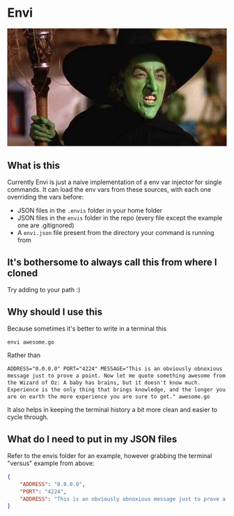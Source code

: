 # Envi

![envi-banner.png](/envi-banner.png)

## What is this

Currently Envi is just a naive implementation of a env var injector for single commands. It can load the env vars from these sources, with each one overriding the vars before:

* JSON files in the `.envis` folder in your home folder
* JSON files in the `envis` folder in the repo (every file except the example one are .gitignored)
* A `envi.json` file present from the directory your command is running from

## It's bothersome to always call this from where I cloned

Try adding to your path :)

## Why should I use this

Because sometimes it's better to write in a terminal this

```shell
envi awesome.go
```

Rather than

```shell
ADDRESS="0.0.0.0" PORT="4224" MESSAGE="This is an obviously obnoxious message just to prove a point. Now let me quote something awesome from the Wizard of Oz: A baby has brains, but it doesn't know much. Experience is the only thing that brings knowledge, and the longer you are on earth the more experience you are sure to get." awesome.go
```

It also helps in keeping the terminal history a bit more clean and easier to cycle through.

## What do I need to put in my JSON files

Refer to the envis folder for an example, however grabbing the terminal "versus" example from above:

```Json
{
    "ADDRESS": "0.0.0.0",
    "PORT": "4224",
    "ADDRESS": "This is an obviously obnoxious message just to prove a point. Now let me quote something awesome from the Wizard of Oz: A baby has brains, but it doesn't know much. Experience is the only thing that brings knowledge, and the longer you are on earth the more experience you are sure to get."
}
```
